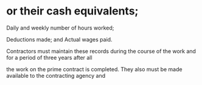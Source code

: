 # or their cash equivalents;

Daily and weekly number of hours worked;

Deductions made; and Actual wages paid.

Contractors must maintain these records during the course of the work and for a period of three years after all

the work on the prime contract is completed. They also must be made available to the contracting agency and